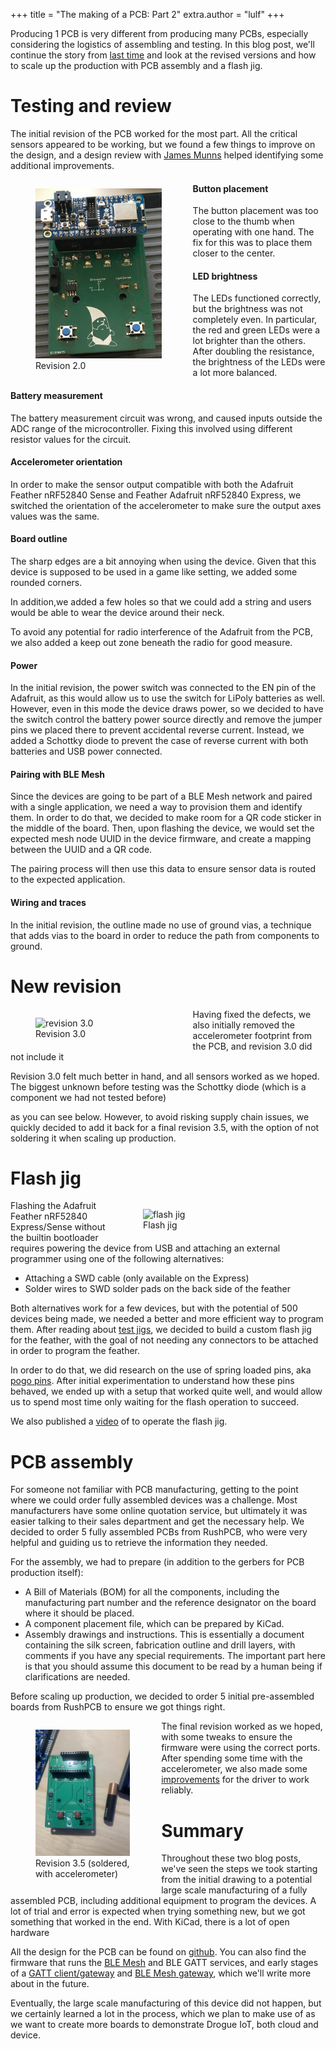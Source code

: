 +++
title = "The making of a PCB: Part 2"
extra.author = "lulf"
+++

Producing 1 PCB is very different from producing many PCBs, especially considering the logistics of assembling and testing. In this blog post, we'll continue the story from [last time](https://blog.drogue.io/pcb-part-1/) and look at the revised versions and how to scale up the production with PCB assembly and a flash jig.

<!-- more -->

# Testing and review

The initial revision of the PCB worked for the most part. All the critical sensors appeared to be working, but we found a few things to improve on the design, and a design review with [James Munns](https://jamesmunns.com/blog/) helped identifying some additional improvements.

<figure style="width: 40%; float: left; padding-right: 10px">
    <img src="rev2.png" alt="revision 2.0" />
    <figcaption>Revision 2.0</figcaption>
</figure>

#### Button placement

The button placement was too close to the thumb when operating with one hand. The fix for this was to place them closer to the center.

#### LED brightness

The LEDs functioned correctly, but the brightness was not completely even. In particular, the red and green LEDs were a lot brighter than the others. After doubling the resistance, the brightness of the LEDs were a lot more balanced.

#### Battery measurement

The battery measurement circuit was wrong, and caused inputs outside the ADC range of the microcontroller. Fixing this involved using different resistor values for the circuit.

#### Accelerometer orientation

In order to make the sensor output compatible with both the Adafruit Feather nRF52840 Sense and Feather Adafruit nRF52840 Express, we switched the orientation of the accelerometer to make sure the output axes values was the same.

#### Board outline

The sharp edges are a bit annoying when using the device. Given that this device is supposed to be used in a game like setting, we added some rounded corners.

In addition,we added a few holes so that we could add a string and users would be able to wear the device around their neck.

To avoid any potential for radio interference of the Adafruit from the PCB, we also added a keep out zone beneath the radio for good measure.

#### Power

In the initial revision, the power switch was connected to the EN pin of the Adafruit, as this would allow us to use the switch for LiPoly batteries as well. However, even in this mode the device draws power, so we decided to have the switch control the battery power source directly and remove the jumper pins we placed there to prevent accidental reverse current. Instead, we added a Schottky diode to prevent the case of reverse current with both batteries and USB power connected.

#### Pairing with BLE Mesh

Since the devices are going to be part of a BLE Mesh network and paired with a single application, we need a way to provision them and identify them. In order to do that, we decided to make room for a QR code sticker in the middle of the board. Then, upon flashing the device, we would set the expected mesh node UUID in the device firmware, and create a mapping between the UUID and a QR code. 

The pairing process will then use this data to ensure sensor data is routed to the expected application.

#### Wiring and traces

In the initial revision, the outline made no use of ground vias, a technique that adds vias to the board in order to reduce the path from components to ground.

# New revision

<figure style="width: 40%; float: left; padding-right: 10px">
    <img src="rev3.png" alt="revision 3.0" />
    <figcaption>Revision 3.0</figcaption>
</figure>


Having fixed the defects, we also initially removed the accelerometer footprint from the PCB, and revision 3.0 did not include it

Revision 3.0 felt much better in hand, and all sensors worked as we hoped. The biggest unknown before testing was the Schottky diode (which is a component we had not tested before)

as you can see below. However, to avoid risking supply chain issues, we quickly decided to add it back for a final revision 3.5, with the option of not soldering it when scaling up production.

<div style="clear: both" />

# Flash jig

<figure style="width: 50%; float: right; padding-left: 10px">
    <img src="testjig.png" alt="flash jig" />
    <figcaption>Flash jig</figcaption>
</figure>

Flashing the Adafruit Feather nRF52840 Express/Sense without the builtin bootloader requires powering the device from USB and attaching an external programmer using one of the following alternatives:

* Attaching a SWD cable (only available on the Express)
* Solder wires to SWD solder pads on the back side of the feather


Both alternatives work for a few devices, but with the potential of 500 devices being made, we needed a better and more efficient way to program them. After reading about [test jigs](https://learn.adafruit.com/how-to-build-a-testing-fixture), we decided to build a custom flash jig for the feather, with the goal of not needing any connectors to be attached in order to program the feather.

In order to do that, we did research on the use of spring loaded pins, aka [pogo pins](https://en.wikipedia.org/wiki/Pogo_pin). After initial experimentation to understand how these pins behaved, we ended up with a setup that worked quite well, and would allow us to spend most time only waiting for the flash operation to succeed.

We also published a [video](https://www.youtube.com/watch?v=1Ntq5H2DcYU) of to operate the flash jig.

<div style="clear: both" />

# PCB assembly

For someone not familiar with PCB manufacturing, getting to the point where we could order fully assembled devices was a challenge. Most manufacturers have some online quotation service, but ultimately it was easier talking to their sales department and get the necessary help. We decided to order 5 fully assembled PCBs from RushPCB, who were very helpful and guiding us to retrieve the information they needed.

For the assembly, we had to prepare (in addition to the gerbers for PCB production itself):

* A Bill of Materials (BOM) for all the components, including the manufacturing part number and the reference designator on the board where it should be placed.
* A component placement file, which can be prepared by KiCad. 
* Assembly drawings and instructions. This is essentially a document containing the silk screen, fabrication outline and drill layers, with comments if you have any special requirements. The important part here is that you should assume this document to be read by a human being if clarifications are needed.

Before scaling up production, we decided to order 5 initial pre-assembled boards from RushPCB to ensure we got things right.

<figure style="width: 30%; float: left; padding-right: 10px">
    <img src="rev3_5.png" alt="revision 3.5" />
    <figcaption>Revision 3.5 (soldered, with accelerometer)</figcaption>
</figure>

The final revision worked as we hoped, with some tweaks to ensure the firmware were using the correct ports. After spending some time with the accelerometer, we also made some [improvements](https://github.com/lulf/ADXL343.rs/tree/accel_normalized) for the driver to work reliably.

# Summary

Throughout these two blog posts, we've seen the steps we took starting from the initial drawing to a potential large scale manufacturing of a fully assembled PCB, including additional equipment to program the devices. A lot of trial and error is expected when trying something new, but we got something that worked in the end. With KiCad, there is a lot of open hardware 

All the design for the PCB can be found on [github](https://github.com/drogue-iot/burrboard/tree/main/hardware/feather). You can also find the firmware that runs the [BLE Mesh](https://blog.drogue.io/bluetooth-mesh/) and BLE GATT services, and early stages of a [GATT client/gateway](https://github.com/drogue-iot/burrboard/tree/main/gatt-client) and [BLE Mesh gateway](https://github.com/drogue-iot/burrboard/tree/main/gateway), which we'll write more about in the future.

Eventually, the large scale manufacturing of this device did not happen, but we certainly learned a lot in the process, which we plan to make use of as we want to create more boards to demonstrate Drogue IoT, both cloud and device. 

<div style="clear: both" />
